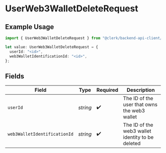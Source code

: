 # UserWeb3WalletDeleteRequest

## Example Usage

```typescript
import { UserWeb3WalletDeleteRequest } from "@clerk/backend-api-client/models/operations";

let value: UserWeb3WalletDeleteRequest = {
  userId: "<id>",
  web3WalletIdentificationId: "<id>",
};
```

## Fields

| Field                                            | Type                                             | Required                                         | Description                                      |
| ------------------------------------------------ | ------------------------------------------------ | ------------------------------------------------ | ------------------------------------------------ |
| `userId`                                         | *string*                                         | :heavy_check_mark:                               | The ID of the user that owns the web3 wallet     |
| `web3WalletIdentificationId`                     | *string*                                         | :heavy_check_mark:                               | The ID of the web3 wallet identity to be deleted |